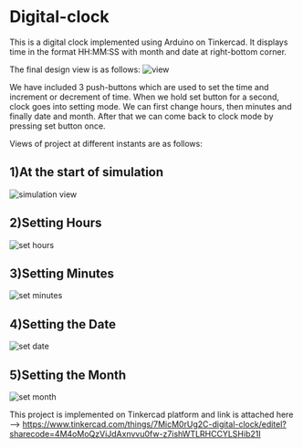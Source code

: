 # Digital-clock
This is a digital clock implemented using Arduino on Tinkercad.
It displays time in the format HH:MM:SS with month and date at right-bottom corner.

The final design view is as follows:
![view](https://user-images.githubusercontent.com/97884235/178207517-24a9ae05-f923-48ff-993d-fbe7e97ee896.png)


We have included 3 push-buttons which are used to set the time and increment or decrement of time. When we hold set button for a second, clock goes into setting mode. We can first change hours, then minutes and finally date and month. After that we can come back to clock mode by pressing set button once.

Views of project at different instants are as follows:
## 1)At the start of simulation
![simulation view](https://user-images.githubusercontent.com/97884235/178207531-6f08eb2a-16d2-4940-876f-288937a24510.png)


## 2)Setting Hours
![set hours](https://user-images.githubusercontent.com/97884235/178207549-57dc6a2d-4a9b-41e8-938e-331a391bf0f5.png)


## 3)Setting Minutes
![set minutes](https://user-images.githubusercontent.com/97884235/178207565-92ac2de7-d389-4bee-8f0c-367d302cdfc3.png)


## 4)Setting the Date
![set date](https://user-images.githubusercontent.com/97884235/178207580-3ba8a774-1d7e-4256-a3e0-883b313b0b70.png)


## 5)Setting the Month
![set month](https://user-images.githubusercontent.com/97884235/178207598-1153b33c-e03a-4d75-8beb-518df1d5fc35.png)

This project is implemented on Tinkercad platform and link is attached here --> https://www.tinkercad.com/things/7MicM0rUg2C-digital-clock/editel?sharecode=4M4oMoQzViJdAxnvvu0fw-z7ishWTLRHCCYLSHib21I
